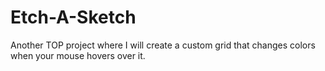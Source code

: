 # Etch-A-Sketch
Another TOP project where I will create a custom grid that changes colors when your mouse hovers over it.
